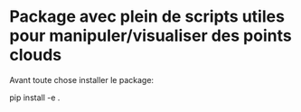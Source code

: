 # Package avec plein de scripts utiles pour manipuler/visualiser des points clouds


Avant toute chose installer le package:

pip install -e .